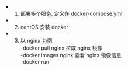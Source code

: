 - 1. 部署多个服务, 定义在 docker-compose.yml
- 2. centOS 安装 docker
- 3. 以 nginx 为例  
     -docker pull nginx 拉取 nginx 镜像  
     -docker images nginx 查看 nginx 镜像信息  
     -docker run
